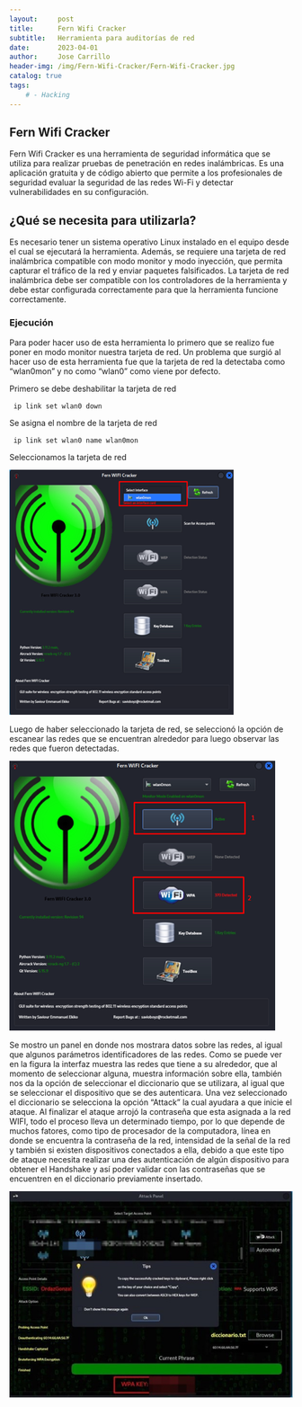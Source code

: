 ```yaml
---
layout:     post
title:      Fern Wifi Cracker
subtitle:   Herramienta para auditorías de red
date:       2023-04-01
author:     Jose Carrillo
header-img: /img/Fern-Wifi-Cracker/Fern-Wifi-Cracker.jpg
catalog: true
tags:
    # - Hacking
---
```


## Fern Wifi Cracker

Fern Wifi Cracker es una herramienta de seguridad informática que se utiliza para realizar pruebas de penetración en redes inalámbricas. Es una aplicación gratuita y de código abierto que permite a los profesionales de seguridad evaluar la seguridad de las redes Wi-Fi y detectar vulnerabilidades en su configuración.



## ¿Qué se necesita para utilizarla?

Es necesario tener un sistema operativo Linux instalado en el equipo desde el cual se ejecutará la herramienta. Además, se requiere una tarjeta de red inalámbrica compatible con modo monitor y modo inyección, que permita capturar el tráfico de la red y enviar paquetes falsificados. La tarjeta de red inalámbrica debe ser compatible con los controladores de la herramienta y debe estar configurada correctamente para que la herramienta funcione correctamente.

### Ejecución

Para poder hacer uso de esta herramienta lo primero que se realizo fue poner en modo monitor nuestra tarjeta de red. Un problema que surgió al hacer uso de esta herramienta fue que la tarjeta de red la detectaba como “wlan0mon” y no como “wlan0” como viene por defecto. 

Primero se debe deshabilitar la tarjeta de red

```	objc
 ip link set wlan0 down
```

Se asigna el nombre de la tarjeta de red 

```objc
 ip link set wlan0 name wlan0mon
```

Seleccionamos la tarjeta de red

![imagen](/img/Fern-Wifi-Cracker/TarjetaDeRed.png)

Luego de haber seleccionado la tarjeta de red, se seleccionó la opción de escanear las redes que se encuentran alrededor para luego observar las redes que fueron detectadas. 

![imagen](img/Fern-Wifi-Cracker/SeleccionRed.png)


Se mostro un panel en donde nos mostrara datos sobre las redes, al igual que algunos parámetros identificadores de las redes. Como se puede ver en la figura la interfaz muestra las redes que tiene a su alrededor, que al momento de seleccionar alguna, muestra información sobre ella, también nos da la opción de seleccionar el diccionario que se utilizara, al igual que se seleccionar el dispositivo que se des autenticara. Una vez seleccionado el diccionario se selecciona la opción “Attack” la cual ayudara a que inicie el ataque. 
Al finalizar el ataque arrojó la contraseña que esta asignada a la red WIFI, todo el proceso lleva un determinado tiempo, por lo que depende de muchos fatores, como tipo de procesador de la computadora, línea en donde se encuentra la contraseña de la red, intensidad de la señal de la red y también si existen dispositivos conectados a ella, debido a que este tipo de ataque necesita realizar una des autenticación de algún dispositivo para obtener el Handshake y así poder validar con las contraseñas que se encuentren en el diccionario previamente insertado.


![imagen](img/Fern-Wifi-Cracker/RedHack.jpeg)
